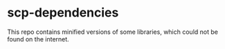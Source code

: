 # scp-dependencies
This repo contains minified versions of some libraries, which could not be found on the internet.
